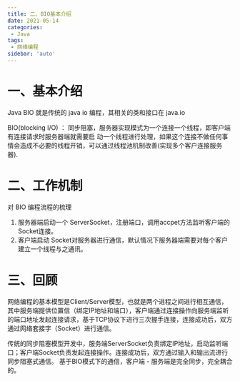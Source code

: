```yaml
---
title: 二、BIO基本介绍
date: 2021-05-14
categories:
 - Java
tags:
 - 网络编程
sidebar: 'auto'
---
```


# 一、基本介绍

Java BIO 就是传统的 java io  编程，其相关的类和接口在 java.io 

BIO(blocking I/O) ： 同步阻塞，服务器实现模式为一个连接一个线程，即客户端有连接请求时服务器端就需要启
动一个线程进行处理，如果这个连接不做任何事情会造成不必要的线程开销，可以通过线程池机制改善(实现多个客户连接服务器).

# 二、工作机制

对 BIO  编程流程的梳理
1) 服务器端启动一个 ServerSocket，注册端口，调用accpet方法监听客户端的Socket连接。
2) 客户端启动 Socket对服务器进行通信，默认情况下服务器端需要对每个客户 建立一个线程与之通讯。

# 三、回顾

网络编程的基本模型是Client/Server模型，也就是两个进程之间进行相互通信，其中服务端提供位置信（绑定IP地址和端口），客户端通过连接操作向服务端监听的端口地址发起连接请求，基于TCP协议下进行三次握手连接，连接成功后，双方通过网络套接字（Socket）进行通信。

传统的同步阻塞模型开发中，服务端ServerSocket负责绑定IP地址，启动监听端口；客户端Socket负责发起连接操作。连接成功后，双方通过输入和输出流进行同步阻塞式通信。 基于BIO模式下的通信，客户端 - 服务端是完全同步，完全耦合的。

